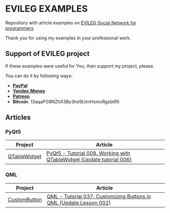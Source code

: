 # EVILEG EXAMPLES

Repository with article examples on [EVILEG Social Network for programmers](https://evileg.com)

Thank you for using my examples in your professional work.

## Support of EVILEG project

If these examples were useful for You, then support my project, please.

You can do it by following ways:

* **[PayPal](https://www.paypal.me/legotckoi)**
* **[Yandex.Money](https://money.yandex.ru/to/410011306906193)**
* **[Patreon](https://www.patreon.com/evileg)**
* **Bitcoin**: 13aqaPG8NZhX3By3he9LtrnHsmvRgsbt95

## Articles

### PyQt5

| Project | Article |
| --- | --- |
| [QTableWidget](PyQt5/QTableWidget) | [PyQt5 - Tutorial 008. Working with QTableWidget (Update tutorial 006)](https://evileg.com/post/572/)|

### QML

| Project | Article |
| --- | --- |
| [CustomButton](QML/CustomButton) | [QML - Tutorial 037. Customizing Buttons in QML (Update Lesson 002)](https://evileg.com/en/post/571/) |
